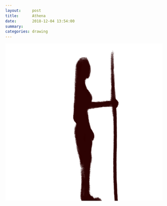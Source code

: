 ```yaml
---
layout:     post
title:      Athena
date:       2018-12-04 13:54:00
summary:    
categories: drawing
---
```

![Athena](/images/diary/Athena.png ".")
